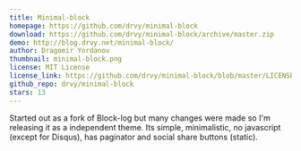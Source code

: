 ```yaml
---
title: Minimal-block
homepage: https://github.com/drvy/minimal-block
download: https://github.com/drvy/minimal-block/archive/master.zip
demo: http://blog.drvy.net/minimal-block/
author: Dragomir Yordanov
thumbnail: minimal-block.png
license: MIT License
license_link: https://github.com/drvy/minimal-block/blob/master/LICENSE.md
github_repo: drvy/minimal-block
stars: 13
---
```


Started out as a fork of Block-log but many changes were made so I'm
releasing it as a independent theme. Its simple, minimalistic, no
javascript (except for Disqus), has paginator and social share buttons
(static).
